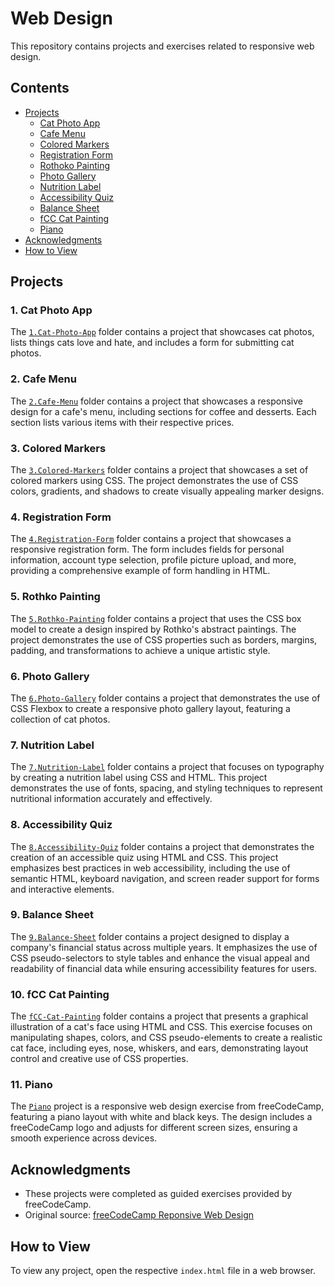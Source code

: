 # Web Design

This repository contains projects and exercises related to responsive web design.

## Contents
- [Projects](#projects)
    - [Cat Photo App](#1-cat-photo-app)
    - [Cafe Menu](#2-cafe-menu)
    - [Colored Markers](#3-colored-markers)
    - [Registration Form](#4-registration-form)
    - [Rothoko Painting](#5-rothko-painting)
    - [Photo Gallery](#6-photo-gallery)
    - [Nutrition Label](#7-nutrition-label)
    - [Accessibility Quiz](#8-accessibility-quiz)
    - [Balance Sheet](#9-balance-sheet)
    - [fCC Cat Painting](#10-fcc-cat-painting)
    - [Piano](#11-piano)
- [Acknowledgments](#acknowledgments)
- [How to View](#how-to-view)

## Projects

### 1. Cat Photo App
The [`1.Cat-Photo-App`](./1.Cat-Photo-App/index.html) folder contains a project that showcases cat photos, lists things cats love and hate, and includes a form for submitting cat photos.

### 2. Cafe Menu
The [`2.Cafe-Menu`](./2.Cafe-Menu/index.html) folder contains a project that showcases a responsive design for a cafe's menu, including sections for coffee and desserts. Each section lists various items with their respective prices.

### 3. Colored Markers
The [`3.Colored-Markers`](./3.Colored-Markers/index.html) folder contains a project that showcases a set of colored markers using CSS. The project demonstrates the use of CSS colors, gradients, and shadows to create visually appealing marker designs.

### 4. Registration Form
The [`4.Registration-Form`](./4.Registration-Form/index.html) folder contains a project that showcases a responsive registration form. The form includes fields for personal information, account type selection, profile picture upload, and more, providing a comprehensive example of form handling in HTML.

### 5. Rothko Painting
The [`5.Rothko-Painting`](./5.Rothko-Painting/index.html) folder contains a project that uses the CSS box model to create a design inspired by Rothko's abstract paintings. The project demonstrates the use of CSS properties such as borders, margins, padding, and transformations to achieve a unique artistic style.

### 6. Photo Gallery
The [`6.Photo-Gallery`](./6.Photo-Gallery/index.html) folder contains a project that demonstrates the use of CSS Flexbox to create a responsive photo gallery layout, featuring a collection of cat photos.

### 7. Nutrition Label
The [`7.Nutrition-Label`](./7.Nutrition-Label/index.html) folder contains a project that focuses on typography by creating a nutrition label using CSS and HTML. This project demonstrates the use of fonts, spacing, and styling techniques to represent nutritional information accurately and effectively.

### 8. Accessibility Quiz
The [`8.Accessibility-Quiz`](./8.Accessibility-Quiz/index.html) folder contains a project that demonstrates the creation of an accessible quiz using HTML and CSS. This project emphasizes best practices in web accessibility, including the use of semantic HTML, keyboard navigation, and screen reader support for forms and interactive elements.

### 9. Balance Sheet
The [`9.Balance-Sheet`](./9.Balance-Sheet/index.html) folder contains a project designed to display a company's financial status across multiple years. It emphasizes the use of CSS pseudo-selectors to style tables and enhance the visual appeal and readability of financial data while ensuring accessibility features for users.

### 10. fCC Cat Painting
The [`fCC-Cat-Painting`](./10.fCC-Cat-Painting/index.html) folder contains a project that presents a graphical illustration of a cat's face using HTML and CSS. This exercise focuses on manipulating shapes, colors, and CSS pseudo-elements to create a realistic cat face, including eyes, nose, whiskers, and ears, demonstrating layout control and creative use of CSS properties.

### 11. Piano
The [`Piano`](./11.Piano/index.html) project is a responsive web design exercise from freeCodeCamp, featuring a piano layout with white and black keys. The design includes a freeCodeCamp logo and adjusts for different screen sizes, ensuring a smooth experience across devices.

## Acknowledgments
- These projects were completed as guided exercises provided by freeCodeCamp.
- Original source: [freeCodeCamp Reponsive Web Design](https://www.freecodecamp.org/learn/2022/responsive-web-design/)

## How to View
To view any project, open the respective `index.html` file in a web browser.
